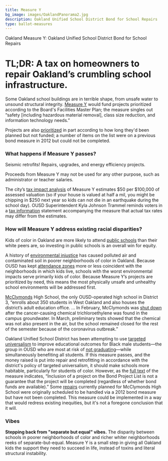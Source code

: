 ```yaml
---
title: Measure Y
bg_image: images/OaklandPanorama2.jpg
description: Oakland Unified School District Bond for School Repairs
type: ballot-measures
---
```

Oakland Measure Y: Oakland Unified School District Bond for School Repairs

# TL;DR: A tax on homeowners to repair Oakland’s crumbling school infrastructure.

Some Oakland school buildings are in terrible shape, from unsafe water to unsound structural integrity. [Measure Y](https://acgovt-my.sharepoint.com/personal/rovonedrive_acgovt_onmicrosoft_com/_layouts/15/onedrive.aspx?originalPath=aHR0cHM6Ly9hY2dvdnQtbXkuc2hhcmVwb2ludC5jb20vOmY6L2cvcGVyc29uYWwvcm92b25lZHJpdmVfYWNnb3Z0X29ubWljcm9zb2Z0X2NvbS9FbnVSb1VDMThnTkRwTWRvZWJLVmFVc0JsdWplNmg1ZjJrUmlRQlBjdFJfclNRP3J0aW1lPVFJUlVLRkppMkVn&id=%2Fpersonal%2Frovonedrive%5Facgovt%5Fonmicrosoft%5Fcom%2FDocuments%2FMeasure%20Materials%20%2D%20November%203%2C%202020%20Election%2F04%20%2D%20Measure%20Y%20%2D%20Oakland%20USD%20Bond%2Epdf&parent=%2Fpersonal%2Frovonedrive%5Facgovt%5Fonmicrosoft%5Fcom%2FDocuments%2FMeasure%20Materials%20%2D%20November%203%2C%202020%20Election) would fund projects prioritized according to the Board's Facilities Master Plan; the measure singles out “safety \[including hazardous material removal], class size reduction, and information technology needs.”

Projects are also [prioritized](https://edsource.org/2020/oakland-unified-wants-voters-to-approve-735-million-bond-for-school-upgrades/635165) in part according to how long they'd been planned but not funded; a number of items on the list were on a previous bond measure in 2012 but could not be completed.

### What happens if Measure Y passes?

Seismic retrofits! Repairs, upgrades, and energy efficiency projects.

Proceeds from Measure Y may not be used for any other purpose, such as administrator or teacher salaries.

The city’s [tax impact analysis](https://acgovt-my.sharepoint.com/personal/rovonedrive_acgovt_onmicrosoft_com/_layouts/15/onedrive.aspx?originalPath=aHR0cHM6Ly9hY2dvdnQtbXkuc2hhcmVwb2ludC5jb20vOmY6L2cvcGVyc29uYWwvcm92b25lZHJpdmVfYWNnb3Z0X29ubWljcm9zb2Z0X2NvbS9FbnVSb1VDMThnTkRwTWRvZWJLVmFVc0JsdWplNmg1ZjJrUmlRQlBjdFJfclNRP3J0aW1lPVFJUlVLRkppMkVn&id=%2Fpersonal%2Frovonedrive%5Facgovt%5Fonmicrosoft%5Fcom%2FDocuments%2FMeasure%20Materials%20%2D%20November%203%2C%202020%20Election%2F04%20%2D%20Measure%20Y%20%2D%20Oakland%20USD%20Bond%2Epdf&parent=%2Fpersonal%2Frovonedrive%5Facgovt%5Fonmicrosoft%5Fcom%2FDocuments%2FMeasure%20Materials%20%2D%20November%203%2C%202020%20Election) of Measure Y estimates $50 per $100,000 of assessed valuation (so if your house is valued at half a mil, you might be chipping in $250 next year so kids can not die in an earthquake during the school day). OUSD Superintendent Kyla Johnson Trammel reminds voters in a [tax information](https://acgovt-my.sharepoint.com/personal/rovonedrive_acgovt_onmicrosoft_com/_layouts/15/onedrive.aspx?originalPath=aHR0cHM6Ly9hY2dvdnQtbXkuc2hhcmVwb2ludC5jb20vOmY6L2cvcGVyc29uYWwvcm92b25lZHJpdmVfYWNnb3Z0X29ubWljcm9zb2Z0X2NvbS9FbnVSb1VDMThnTkRwTWRvZWJLVmFVc0JsdWplNmg1ZjJrUmlRQlBjdFJfclNRP3J0aW1lPVFJUlVLRkppMkVn&id=%2Fpersonal%2Frovonedrive%5Facgovt%5Fonmicrosoft%5Fcom%2FDocuments%2FMeasure%20Materials%20%2D%20November%203%2C%202020%20Election%2F04%20%2D%20Measure%20Y%20%2D%20Oakland%20USD%20Bond%2Epdf&parent=%2Fpersonal%2Frovonedrive%5Facgovt%5Fonmicrosoft%5Fcom%2FDocuments%2FMeasure%20Materials%20%2D%20November%203%2C%202020%20Election) statement accompanying the measure that actual tax rates may differ from the estimates.

### How will Measure Y address existing racial disparities?

Kids of color in Oakland are more likely to attend [public schools](http://www.oaklandmagazine.com/December-2018/Should-Oakland-Schools-Finally-Try-to-Integrate/) than their white peers are, so investing in public schools is an overall win for equity.

A history of [environmental injustice](https://medium.com/containers/episode-6-they-won-they-won-big-2ff808495281) has caused polluted air and contaminated soil in poorer neighborhoods of color in Oakland. Because OUSD has kept [attendance zones](https://www.vox.com/2018/1/8/16822374/school-segregation-gerrymander-map) more or less coincident with the neighborhoods in which kids live, schools with the worst environmental impacts serve primarily kids of color. Because Measure Y’s projects are prioritized by need, this means the most physically unsafe and unhealthy school environments will be addressed first.

[McClymonds](https://www.ousd.org/mcclymonds) High School, the only OUSD-operated high school in District 3, “enrolls about 350 students in West Oakland and also houses the district’s adult education office. ... In February, McClymonds was [shut down](https://oaklandside.org/2020/06/29/oakland-unified-school-district-is-seeking-735-million-to-improve-schools/) after the cancer-causing chemical trichloroethylene was found in the campus groundwater. In March, preliminary tests showed that the chemical was not also present in the air, but the school remained closed for the rest of the semester because of the coronavirus outbreak.”

Oakland Unified School District has been attempting to use [targeted universalism](https://belonging.berkeley.edu/targeteduniversalism) to improve educational outcomes for Black male students—the group in OUSD who are most at risk of [not graduating](https://saveseattleschools.blogspot.com/2019/10/oakland-unified-school-district-making.html)—while simultaneously benefiting all students. If this measure passes, and the money raised is put into repair and retrofitting in accordance with the district's policy of targeted universalism, it should make schools more habitable, particularly for students of color. However, as the [full text](https://acgovt-my.sharepoint.com/personal/rovonedrive_acgovt_onmicrosoft_com/_layouts/15/onedrive.aspx?originalPath=aHR0cHM6Ly9hY2dvdnQtbXkuc2hhcmVwb2ludC5jb20vOmY6L2cvcGVyc29uYWwvcm92b25lZHJpdmVfYWNnb3Z0X29ubWljcm9zb2Z0X2NvbS9FbnVSb1VDMThnTkRwTWRvZWJLVmFVc0JsdWplNmg1ZjJrUmlRQlBjdFJfclNRP3J0aW1lPVFJUlVLRkppMkVn&id=%2Fpersonal%2Frovonedrive%5Facgovt%5Fonmicrosoft%5Fcom%2FDocuments%2FMeasure%20Materials%20%2D%20November%203%2C%202020%20Election%2F04%20%2D%20Measure%20Y%20%2D%20Oakland%20USD%20Bond%2Epdf&parent=%2Fpersonal%2Frovonedrive%5Facgovt%5Fonmicrosoft%5Fcom%2FDocuments%2FMeasure%20Materials%20%2D%20November%203%2C%202020%20Election) of the measure indicates, “Inclusion of a project on the Bond Project List is not a guarantee that the project will be completed (regardless of whether bond funds are available).” Some [repairs](https://oaklandside.org/2020/06/29/oakland-unified-school-district-is-seeking-735-million-to-improve-schools/) currently planned for McClymonds High School were originally scheduled to be handled via a 2012 bond measure but have not been completed. This measure could be implemented in a way that would redress existing inequities, but it's not a foregone conclusion that it will.

### Vibes

**Stepping back from "separate but equal" vibes.** The disparity between schools in poorer neighborhoods of color and richer whiter neighborhoods reeks of separate-but-equal. Measure Y is a small step in giving all Oakland kids the support they need to succeed in life, instead of toxins and literal structural instability.